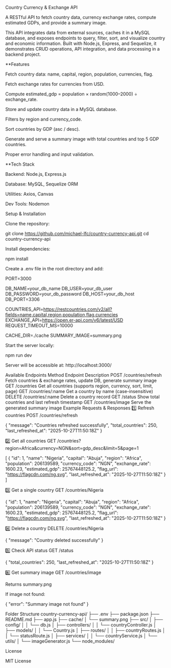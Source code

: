 Country Currency & Exchange API

A RESTful API to fetch country data, currency exchange rates, compute estimated GDPs, and provide a summary image.

This API integrates data from external sources, caches it in a MySQL database, and exposes endpoints to query, filter, sort, and visualize country and economic information. Built with Node.js, Express, and Sequelize, it demonstrates CRUD operations, API integration, and data processing in a backend project.

**Features

Fetch country data: name, capital, region, population, currencies, flag.

Fetch exchange rates for currencies from USD.

Compute estimated_gdp = population × random(1000–2000) ÷ exchange_rate.

Store and update country data in a MySQL database.

Filters by region and currency_code.

Sort countries by GDP (asc / desc).

Generate and serve a summary image with total countries and top 5 GDP countries.

Proper error handling and input validation.

**Tech Stack

Backend: Node.js, Express.js

Database: MySQL, Sequelize ORM


Utilities: Axios, Canvas

Dev Tools: Nodemon

Setup & Installation

Clone the repository:

git clone https://github.com/michael-lfc/country-currency-api.git
cd country-currency-api


Install dependencies:

npm install


Create a .env file in the root directory and add:

PORT=3000

DB_NAME=your_db_name
DB_USER=your_db_user
DB_PASSWORD=your_db_password
DB_HOST=your_db_host
DB_PORT=3306

COUNTRIES_API=https://restcountries.com/v2/all?fields=name,capital,region,population,flag,currencies
EXCHANGE_API=https://open.er-api.com/v6/latest/USD
REQUEST_TIMEOUT_MS=10000

CACHE_DIR=./cache
SUMMARY_IMAGE=summary.png


Start the server locally:

npm run dev


Server will be accessible at: http://localhost:3000/

Available Endpoints
Method	Endpoint	Description
POST	/countries/refresh	Fetch countries & exchange rates, update DB, generate summary image
GET	/countries	Get all countries (supports region, currency, sort, limit, page)
GET	/countries/:name	Get a country by name (case-insensitive)
DELETE	/countries/:name	Delete a country record
GET	/status	Show total countries and last refresh timestamp
GET	/countries/image	Serve the generated summary image
Example Requests & Responses
1️⃣ Refresh countries
POST /countries/refresh

{
  "message": "Countries refreshed successfully",
  "total_countries": 250,
  "last_refreshed_at": "2025-10-27T11:50:18Z"
}

2️⃣ Get all countries
GET /countries?region=Africa&currency=NGN&sort=gdp_desc&limit=5&page=1

[
  {
    "id": 1,
    "name": "Nigeria",
    "capital": "Abuja",
    "region": "Africa",
    "population": 206139589,
    "currency_code": "NGN",
    "exchange_rate": 1600.23,
    "estimated_gdp": 25767448125.2,
    "flag_url": "https://flagcdn.com/ng.svg",
    "last_refreshed_at": "2025-10-27T11:50:18Z"
  }
]

3️⃣ Get a single country
GET /countries/Nigeria

{
  "id": 1,
  "name": "Nigeria",
  "capital": "Abuja",
  "region": "Africa",
  "population": 206139589,
  "currency_code": "NGN",
  "exchange_rate": 1600.23,
  "estimated_gdp": 25767448125.2,
  "flag_url": "https://flagcdn.com/ng.svg",
  "last_refreshed_at": "2025-10-27T11:50:18Z"
}

4️⃣ Delete a country
DELETE /countries/Nigeria

{
  "message": "Country deleted successfully"
}

5️⃣ Check API status
GET /status

{
  "total_countries": 250,
  "last_refreshed_at": "2025-10-27T11:50:18Z"
}

6️⃣ Get summary image
GET /countries/image


Returns summary.png

If image not found:

{
  "error": "Summary image not found"
}

Folder Structure
country-currency-api/
├── .env
├── package.json
├── README.md
├── app.js
├── cache/
│   └── summary.png
├── src/
│   ├── config/
│   │   └── db.js
│   ├── controllers/
│   │   └── countryController.js
│   ├── models/
│   │   └── Country.js
│   ├── routes/
│   │   ├── countryRoutes.js
│   │   └── statusRoute.js
│   ├── services/
│   │   └── countryService.js
│   └── utils/
│       └── imageGenerator.js
└── node_modules/

License

MIT License
